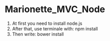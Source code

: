 # Marionette_MVC_Node
1. At first you need to install node.js
2. After that, use terminale with:
  npm install
3. Then write:
  bower install

